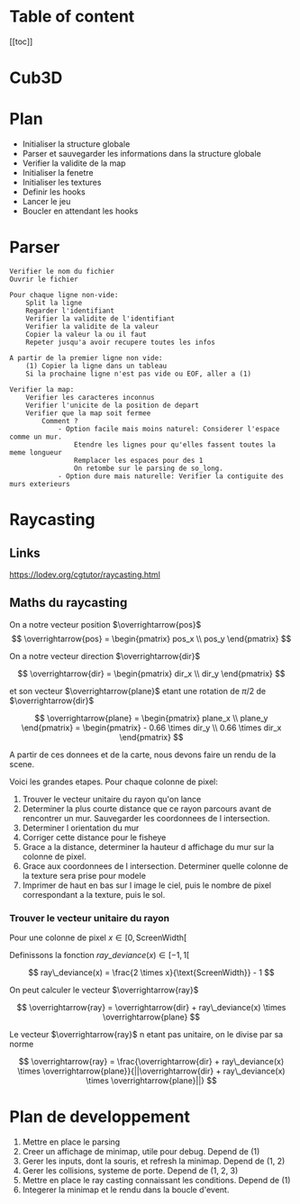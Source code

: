 # Table of content

[[toc]]

# Cub3D

# Plan

- Initialiser la structure globale
- Parser et sauvegarder les informations dans la structure globale
- Verifier la validite de la map
- Initialiser la fenetre
- Initialiser les textures
- Definir les hooks
- Lancer le jeu
- Boucler en attendant les hooks

# Parser

```
Verifier le nom du fichier
Ouvrir le fichier

Pour chaque ligne non-vide:
	Split la ligne
	Regarder l'identifiant
	Verifier la validite de l'identifiant
	Verifier la validite de la valeur
	Copier la valeur la ou il faut
	Repeter jusqu'a avoir recupere toutes les infos

A partir de la premier ligne non vide:
	(1) Copier la ligne dans un tableau
	Si la prochaine ligne n'est pas vide ou EOF, aller a (1)

Verifier la map:
	Verifier les caracteres inconnus
	Verifier l'unicite de la position de depart
	Verifier que la map soit fermee
		Comment ?
			- Option facile mais moins naturel: Considerer l'espace comme un mur.
				Etendre les lignes pour qu'elles fassent toutes la meme longueur
				Remplacer les espaces pour des 1
				On retombe sur le parsing de so_long.
			- Option dure mais naturelle: Verifier la contiguite des murs exterieurs
```

# Raycasting

## Links

https://lodev.org/cgtutor/raycasting.html

## Maths du raycasting

On a notre vecteur position $\overrightarrow{pos}$
$$
\overrightarrow{pos} =
	\begin{pmatrix}
	pos_x \\
	pos_y
	\end{pmatrix}
$$

On a notre vecteur direction $\overrightarrow{dir}$

$$
\overrightarrow{dir} =
	\begin{pmatrix}
	dir_x \\
	dir_y
	\end{pmatrix}
$$

et son vecteur $\overrightarrow{plane}$ etant une rotation de $\pi/2$ de $\overrightarrow{dir}$

$$
\overrightarrow{plane} =
	\begin{pmatrix}
	plane_x \\
	plane_y
	\end{pmatrix}
	=
	\begin{pmatrix}
	- 0.66 \times dir_y \\
	0.66 \times dir_x
	\end{pmatrix}
$$

A partir de ces donnees et de la carte, nous devons faire un rendu de la scene.

Voici les grandes etapes. Pour chaque colonne de pixel:

1. Trouver le vecteur unitaire du rayon qu'on lance
2. Determiner la plus courte distance que ce rayon parcours avant de rencontrer un mur. Sauvegarder les coordonnees de l intersection.
3. Determiner l orientation du mur
4. Corriger cette distance pour le fisheye
5. Grace a la distance, determiner la hauteur d affichage du mur sur la colonne de pixel.
6. Grace aux coordonnees de l intersection. Determiner quelle colonne de la texture sera prise pour modele
7. Imprimer de haut en bas sur l image le ciel, puis le nombre de pixel correspondant a la texture, puis le sol.

### Trouver le vecteur unitaire du rayon

Pour une colonne de pixel $x \in [0, \text{ScreenWidth}[$

Definissons la fonction $ray\_deviance(x) \in [-1, 1[$

$$
ray\_deviance(x) = \frac{2 \times x}{\text{ScreenWidth}} - 1
$$

On peut calculer le vecteur $\overrightarrow{ray}$

$$
\overrightarrow{ray} = \overrightarrow{dir} + ray\_deviance(x) \times \overrightarrow{plane}
$$

Le vecteur $\overrightarrow{ray}$ n etant pas unitaire, on le divise par sa norme

$$
\overrightarrow{ray} = \frac{\overrightarrow{dir} + ray\_deviance(x) \times \overrightarrow{plane}}{||\overrightarrow{dir} + ray\_deviance(x) \times \overrightarrow{plane}||}
$$




# Plan de developpement

1. Mettre en place le parsing
2. Creer un affichage de minimap, utile pour debug. Depend de (1)
3. Gerer les inputs, dont la souris, et refresh la minimap. Depend de (1, 2)
4. Gerer les collisions, systeme de porte. Depend de (1, 2, 3)
5. Mettre en place le ray casting connaissant les conditions. Depend de (1)
6. Integerer la minimap et le rendu dans la boucle d'event.
